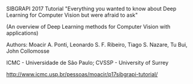 
SIBGRAPI 2017 Tutorial
"Everything you wanted to know about Deep Learning for Computer Vision but were afraid to ask"

(An overview of Deep Learning methods for Computer Vision with applications)

Authors: Moacir A. Ponti, Leonardo S. F. Ribeiro, Tiago S. Nazare, Tu Bui, John Collomosse

ICMC - Universidade de São Paulo; CVSSP - University of Surrey

http://www.icmc.usp.br/pessoas/moacir/p17sibgrapi-tutorial/


